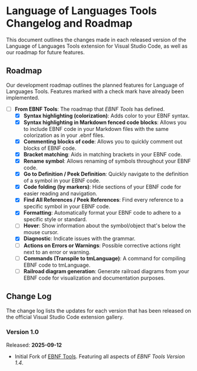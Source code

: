 # Language of Languages Tools Changelog and Roadmap

This document outlines the changes made in each released version of the Language of Languages Tools extension for Visual Studio Code, as well as our roadmap for future features.

## Roadmap

Our development roadmap outlines the planned features for Language of Languages Tools. Features marked with a check mark have already been implemented.

- [ ] **From EBNF Tools**: The roadmap that _EBNF Tools_ has defined.
  - [x] **Syntax highlighting (colorization)**: Adds color to your EBNF syntax.
  - [x] **Syntax highlighting in Markdown fenced code blocks**: Allows you to include EBNF code in your Markdown files with the same colorization as in your .ebnf files.
  - [x] **Commenting blocks of code**: Allows you to quickly comment out blocks of EBNF code.
  - [x] **Bracket matching**: Aids in matching brackets in your EBNF code.
  - [x] **Rename symbol**: Allows renaming of symbols throughout your EBNF code.
  - [x] **Go to Definition / Peek Definition**: Quickly navigate to the definition of a symbol in your EBNF code.
  - [x] **Code folding (by markers)**: Hide sections of your EBNF code for easier reading and navigation.
  - [x] **Find All References / Peek References**: Find every reference to a specific symbol in your EBNF code.
  - [x] **Formatting**: Automatically format your EBNF code to adhere to a specific style or standard.
  - [ ] **Hover**: Show information about the symbol/object that's below the mouse cursor.
  - [x] **Diagnostic**: Indicate issues with the grammar.
  - [ ] **Actions on Errors or Warnings**: Possible corrective actions right next to an error or warning.
  - [ ] **Commands (Transpile to tmLanguage)**: A command for compiling EBNF code to tmLanguage.
  - [ ] **Railroad diagram generation**: Generate railroad diagrams from your EBNF code for visualization and documentation purposes.

## Change Log

The change log lists the updates for each version that has been released on the official Visual Studio Code extension gallery.

### Version 1.0

Released: **2025-09-12**

- Initial Fork of [EBNF Tools](https://github.com/igochkov/vscode-ebnf). Featuring all aspects of _EBNF Tools Version 1.4_.
